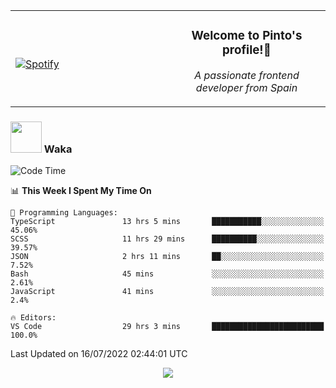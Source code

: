 <table width="100%" align="center"> 
  <tr>
  <td width="50%">
      
&nbsp; <br> [![Spotify](https://novatorem-zeta-rust.vercel.app/api/spotify)](https://open.spotify.com/user/novatorem-zeta-rust)

  </td>
  <td width="50%">
    <h3 align="center">Welcome to Pinto's profile!👋</h3>
    <p align="center"><em>A passionate frontend developer from Spain</em></p>
  </td>
  </table>

### <img src="https://media.giphy.com/media/VgCDAzcKvsR6OM0uWg/giphy.gif" width="50"> Waka

  <!--START_SECTION:waka-->
![Code Time](http://img.shields.io/badge/Code%20Time-661%20hrs%2037%20mins-blue)

📊 **This Week I Spent My Time On** 

```text
💬 Programming Languages: 
TypeScript               13 hrs 5 mins       ███████████░░░░░░░░░░░░░░   45.06% 
SCSS                     11 hrs 29 mins      ██████████░░░░░░░░░░░░░░░   39.57% 
JSON                     2 hrs 11 mins       ██░░░░░░░░░░░░░░░░░░░░░░░   7.52% 
Bash                     45 mins             ░░░░░░░░░░░░░░░░░░░░░░░░░   2.61% 
JavaScript               41 mins             ░░░░░░░░░░░░░░░░░░░░░░░░░   2.4%

🔥 Editors: 
VS Code                  29 hrs 3 mins       █████████████████████████   100.0%

```


 Last Updated on 16/07/2022 02:44:01 UTC
<!--END_SECTION:waka-->

<div align="center">
<img src="https://github-readme-stats-gilt-tau.vercel.app/api/top-langs/?username=pinto-hub&layout=compact&theme=dracula" />
</div>
